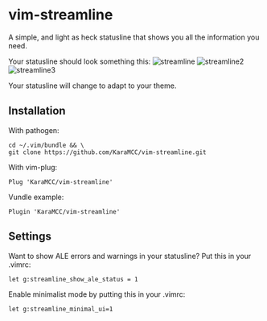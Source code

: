 # vim-streamline
A simple, and light as heck statusline that shows you all the information you need.

Your statusline should look something this:
![streamline](https://user-images.githubusercontent.com/56435971/66939542-c2dff900-f032-11e9-86db-8e9bdcc98290.png)
![streamline2](https://user-images.githubusercontent.com/56435971/66916260-64068980-f00a-11e9-8608-a5ef1812cff0.png)
![streamline3](https://user-images.githubusercontent.com/56435971/66916265-65d04d00-f00a-11e9-8f24-2a042813b174.png)

Your statusline will change to adapt to your theme.

## Installation    
With pathogen:    
```    
cd ~/.vim/bundle && \    
git clone https://github.com/KaraMCC/vim-streamline.git    
```    
    
With vim-plug:    
```vim    
Plug 'KaraMCC/vim-streamline'    
```    
    
Vundle example:    
```vim                                                                                
Plugin 'KaraMCC/vim-streamline'                                                  
```                                                                                   
                                                                                      
## Settings                                                                            
Want to show ALE errors and warnings in your statusline? Put this in your .vimrc:     
```vim                                                                                
let g:streamline_show_ale_status = 1                                                  
```                     

Enable minimalist mode by putting this in your .vimrc:
```vim
let g:streamline_minimal_ui=1
```
